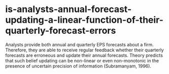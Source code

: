 # is-analysts-annual-forecast-updating-a-linear-function-of-their-quarterly-forecast-errors
Analysts provide both annual and quarterly EPS forecasts about a firm. Therefore, they are able to receive regular feedback whether their quarterly forecasts are erroneous and update their annual forecasts. Theory predicts that such belief updating can be non-linear or even non-monotonic in the presence of uncertain precision of information (Subramanyam, 1996).
